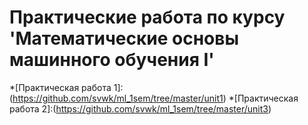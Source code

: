 # Практические работа по курсу 'Математические основы машинного обучения I'

*[Практическая работа 1]:(https://github.com/svwk/ml_1sem/tree/master/unit1)
*[Практическая работа 2]:(https://github.com/svwk/ml_1sem/tree/master/unit3)
